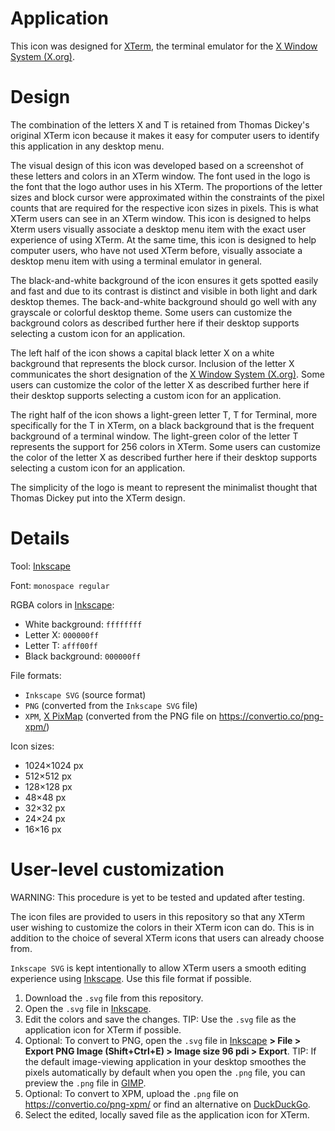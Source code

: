 # Application

This icon was designed for [XTerm](https://invisible-island.net/xterm/), the terminal emulator for the [X Window System (X.org)](https://x.org/).

# Design

The combination of the letters X and T is retained from Thomas Dickey's original XTerm icon because it makes it easy for computer users to identify this application in any desktop menu.

The visual design of this icon was developed based on a screenshot of these letters and colors in an XTerm window. The font used in the logo is the font that the logo author uses in his XTerm. The proportions of the letter sizes and block cursor were approximated within the constraints of the pixel counts that are required for the respective icon sizes in pixels. This is what XTerm users can see in an XTerm window. This icon is designed to helps Xterm users visually associate a desktop menu item with the exact user experience of using XTerm. At the same time, this icon is designed to help computer users, who have not used XTerm before, visually associate a desktop menu item with using a terminal emulator in general.

The black-and-white background of the icon ensures it gets spotted easily and fast and due to its contrast is distinct and visible in both light and dark desktop themes. The back-and-white background should go well with any grayscale or colorful desktop theme. Some users can customize the background colors as described further here if their desktop supports selecting a custom icon for an application.

The left half of the icon shows a capital black letter X on a white background that represents the block cursor. Inclusion of the letter X communicates the short designation of the [X Window System (X.org)](https://x.org/). Some users can customize the color of the letter X as described further here if their desktop supports selecting a custom icon for an application.

The right half of the icon shows a light-green letter T, T for Terminal, more specifically for the T in XTerm, on a black background that is the frequent background of a terminal window. The light-green color of the letter T represents the support for 256 colors in XTerm. Some users can customize the color of the letter X as described further here if their desktop supports selecting a custom icon for an application.

The simplicity of the logo is meant to represent the minimalist thought that Thomas Dickey put into the XTerm design.

# Details

Tool: [Inkscape](https://inkscape.org/)

Font: `monospace regular`

RGBA colors in [Inkscape](https://inkscape.org/):

* White background: `ffffffff`
* Letter X: `000000ff`
* Letter T: `afff00ff`
* Black background: `000000ff`

File formats:

* `Inkscape SVG` (source format)
* `PNG` (converted from the `Inkscape SVG` file)
* `XPM`, [X PixMap](http://www.xfree86.org/current/xpm.pdf) (converted from the PNG file on https://convertio.co/png-xpm/)

Icon sizes:

* 1024×1024 px
* 512×512 px
* 128×128 px
* 48×48 px
* 32×32 px
* 24×24 px
* 16×16 px

# User-level customization

WARNING: This procedure is yet to be tested and updated after testing.

The icon files are provided to users in this repository so that any XTerm user wishing to customize the colors in their XTerm icon can do. This is in addition to the choice of several XTerm icons that users can already choose from.

`Inkscape SVG` is kept intentionally to allow XTerm users a smooth editing experience using [Inkscape](https://inkscape.org/). Use this file format if possible.

1. Download the `.svg` file from this repository.
2. Open the `.svg` file in [Inkscape](https://inkscape.org/).
3. Edit the colors and save the changes.
TIP: Use the `.svg` file as the application icon for XTerm if possible.
4. Optional: To convert to PNG, open the `.svg` file in [Inkscape](https://inkscape.org/) **> File > Export PNG Image (Shift+Ctrl+E) > Image size 96 pdi > Export**.
TIP: If the default image-viewing application in your desktop smoothes the pixels automatically by default when you open the `.png` file, you can preview the `.png` file in [GIMP](https://www.gimp.org/).
5. Optional: To convert to XPM, upload the `.png` file on https://convertio.co/png-xpm/ or find an alternative on [DuckDuckGo](https://duckduckgo.com/?q=convert+svg+to+xpm).
6. Select the edited, locally saved file as the application icon for XTerm.
